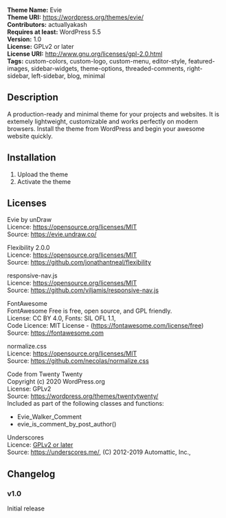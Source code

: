 **Theme Name:** Evie  
**Theme URI:** https://wordpress.org/themes/evie/  
**Contributors:** actuallyakash  
**Requires at least:** WordPress 5.5  
**Version:** 1.0  
**License:** GPLv2 or later  
**License URI:** http://www.gnu.org/licenses/gpl-2.0.html  
**Tags:** custom-colors, custom-logo, custom-menu, editor-style, featured-images, sidebar-widgets, theme-options, threaded-comments, right-sidebar, left-sidebar, blog, minimal  

## Description

A production-ready and minimal theme for your projects and websites. It is extemely lightweight, customizable and works perfectly on modern browsers. Install the theme from WordPress and begin your awesome website quickly.

## Installation

1. Upload the theme
2. Activate the theme

## Licenses

Evie by unDraw  
Licence: https://opensource.org/licenses/MIT  
Source: https://evie.undraw.co/  

Flexibility 2.0.0  
Licence: https://opensource.org/licenses/MIT  
Source: https://github.com/jonathantneal/flexibility  

responsive-nav.js  
Licence: https://opensource.org/licenses/MIT  
Source: https://github.com/viljamis/responsive-nav.js  

FontAwesome  
FontAwesome Free is free, open source, and GPL friendly.  
License: CC BY 4.0, Fonts: SIL OFL 1.1,  
Code Licence: MIT License - (https://fontawesome.com/license/free)  
Source: https://fontawesome.com  

normalize.css  
Licence: https://opensource.org/licenses/MIT  
Source: https://github.com/necolas/normalize.css  

Code from Twenty Twenty  
Copyright (c) 2020 WordPress.org  
License: GPLv2  
Source: https://wordpress.org/themes/twentytwenty/  
Included as part of the following classes and functions:  
- Evie_Walker_Comment
- evie_is_comment_by_post_author()

Underscores  
Licence: [GPLv2 or later](https://www.gnu.org/licenses/gpl-2.0.html)  
Source: https://underscores.me/, (C) 2012-2019 Automattic, Inc.,

## Changelog  

### v1.0
Initial release  
